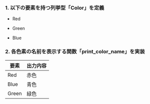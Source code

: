 ### 1. 以下の要素を持つ列挙型「Color」を定義

- Red

- Green

- Blue

### 2. 各色素の名前を表示する関数「print_color_name」を実装

|要素|出力内容|
|--|--|
|Red|赤色|
|Blue|青色|
|Green|緑色|
